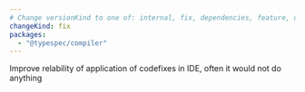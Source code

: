 ```yaml
---
# Change versionKind to one of: internal, fix, dependencies, feature, deprecation, breaking
changeKind: fix
packages:
  - "@typespec/compiler"
---
```


Improve relability of application of codefixes in IDE, often it would not do anything
